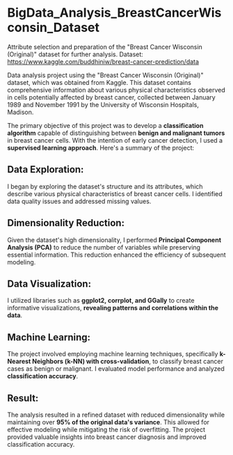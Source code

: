 # BigData_Analysis_BreastCancerWisconsin_Dataset
Attribute selection and preparation of the "Breast Cancer Wisconsin (Original)" dataset for further analysis. Dataset: https://www.kaggle.com/buddhiniw/breast-cancer-prediction/data

Data analysis project using the "Breast Cancer Wisconsin (Original)" dataset, which was obtained from Kaggle. 
This dataset contains comprehensive information about various physical characteristics observed in cells potentially affected by breast cancer, collected between January 1989 and November 1991 by the University of Wisconsin Hospitals, Madison.

The primary objective of this project was to develop a **classification algorithm** capable of distinguishing between **benign and malignant tumors** in breast cancer cells. With the intention of early cancer detection, I used a **supervised learning approach**. Here's a summary of the project:

## Data Exploration: 
I began by exploring the dataset's structure and its attributes, which describe various physical characteristics of breast cancer cells. I identified data quality issues and addressed missing values.

## Dimensionality Reduction: 
Given the dataset's high dimensionality, I performed **Principal Component Analysis (PCA)** to reduce the number of variables while preserving essential information. This reduction enhanced the efficiency of subsequent modeling.

## Data Visualization: 
I utilized libraries such as **ggplot2, corrplot, and GGally** to create informative visualizations, **revealing patterns and correlations within the data**.

## Machine Learning: 
The project involved employing machine learning techniques, specifically **k-Nearest Neighbors (k-NN) with cross-validation**, to classify breast cancer cases as benign or malignant. I evaluated model performance and analyzed **classification accuracy**.

## Result: 
The analysis resulted in a refined dataset with reduced dimensionality while maintaining over **95% of the original data's variance**. This allowed for effective modeling while mitigating the risk of overfitting. The project provided valuable insights into breast cancer diagnosis and improved classification accuracy.
